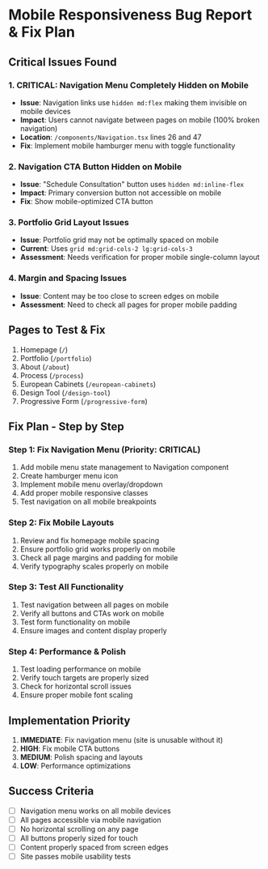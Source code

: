 # Mobile Responsiveness Bug Report & Fix Plan

## Critical Issues Found

### 1. **CRITICAL: Navigation Menu Completely Hidden on Mobile**
- **Issue**: Navigation links use `hidden md:flex` making them invisible on mobile devices
- **Impact**: Users cannot navigate between pages on mobile (100% broken navigation)
- **Location**: `/components/Navigation.tsx` lines 26 and 47
- **Fix**: Implement mobile hamburger menu with toggle functionality

### 2. **Navigation CTA Button Hidden on Mobile**
- **Issue**: "Schedule Consultation" button uses `hidden md:inline-flex`
- **Impact**: Primary conversion button not accessible on mobile
- **Fix**: Show mobile-optimized CTA button

### 3. **Portfolio Grid Layout Issues**
- **Issue**: Portfolio grid may not be optimally spaced on mobile
- **Current**: Uses `grid md:grid-cols-2 lg:grid-cols-3`
- **Assessment**: Needs verification for proper mobile single-column layout

### 4. **Margin and Spacing Issues**
- **Issue**: Content may be too close to screen edges on mobile
- **Assessment**: Need to check all pages for proper mobile padding

## Pages to Test & Fix
1. Homepage (`/`)
2. Portfolio (`/portfolio`) 
3. About (`/about`)
4. Process (`/process`)
5. European Cabinets (`/european-cabinets`)
6. Design Tool (`/design-tool`)
7. Progressive Form (`/progressive-form`)

## Fix Plan - Step by Step

### Step 1: Fix Navigation Menu (Priority: CRITICAL)
1. Add mobile menu state management to Navigation component
2. Create hamburger menu icon
3. Implement mobile menu overlay/dropdown
4. Add proper mobile responsive classes
5. Test navigation on all mobile breakpoints

### Step 2: Fix Mobile Layouts
1. Review and fix homepage mobile spacing
2. Ensure portfolio grid works properly on mobile
3. Check all page margins and padding for mobile
4. Verify typography scales properly on mobile

### Step 3: Test All Functionality
1. Test navigation between all pages on mobile
2. Verify all buttons and CTAs work on mobile
3. Test form functionality on mobile
4. Ensure images and content display properly

### Step 4: Performance & Polish
1. Test loading performance on mobile
2. Verify touch targets are properly sized
3. Check for horizontal scroll issues
4. Ensure proper mobile font scaling

## Implementation Priority
1. **IMMEDIATE**: Fix navigation menu (site is unusable without it)
2. **HIGH**: Fix mobile CTA buttons
3. **MEDIUM**: Polish spacing and layouts
4. **LOW**: Performance optimizations

## Success Criteria
- [ ] Navigation menu works on all mobile devices
- [ ] All pages accessible via mobile navigation
- [ ] No horizontal scrolling on any page
- [ ] All buttons properly sized for touch
- [ ] Content properly spaced from screen edges
- [ ] Site passes mobile usability tests